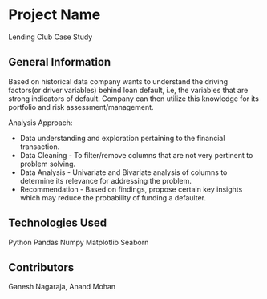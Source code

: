 # Project Name
Lending Club Case Study


## General Information
Based on historical data company wants to understand the driving factors(or driver variables) behind loan default, i.e, the variables that are strong indicators of default. 
Company can then utilize this knowledge for its portfolio and risk assessment/management.

Analysis Approach:
* Data understanding and exploration pertaining to the financial transaction.
* Data Cleaning - To filter/remove columns that are not very pertinent to problem solving.
* Data Analysis - Univariate and Bivariate analysis of columns to determine its relevance for addressing the problem.
* Recommendation - Based on findings, propose certain key insights which may reduce the probability of funding a defaulter.



## Technologies Used
Python
Pandas
Numpy
Matplotlib
Seaborn


## Contributors
Ganesh Nagaraja, Anand Mohan
